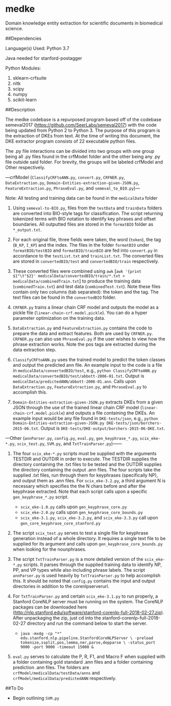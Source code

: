 # medke
Domain knowledge entity extraction for scientific documents in biomedical science.

##Dependencies

Language(s) Used: Python 3.7

Java needed for stanford-postagger 

Python Modules:
1. sklearn-crfsuite    
2. nltk            
3. scipy
4. numpy
5. scikit-learn

##Description

The medke codebase is a repurposed program based off of the codebase semeval2017 (https://github.com/SeerLabs/semeval2017) with the code being updated from Python 2 to Python 3.  The purpose of this program is the extraction of DKEs from text.  At the time of writing this document, the DKE extractor program consists of 22 executable python files.  

The .py file interactions can be divided into two groups with one group being all .py files found in the crfModel folder and the other being any .py file outside said folder. For brevity, the groups will be labeled crfModel and Other respectively.


—crfModel (`ClassifyCRFtoANN.py`, `convert.py`, `CRFNER.py`, `DataExtraction.py`, `Domain-Entities-extraction-given-JSON.py`, `FeatureExtraction.py`, `PhraseEval.py`, and `semeval_to_BIO.py`)—

Note:  All testing and training data can be found in the `medicalData` folder

1.  Using `semeval-to-BIO.py`, files from the `testData` and `trainData` folders are converted into BIO-style tags for classification.  The script returning tokenized terms with BIO notation to identify key phrases and offset boundaries.  All outputted files are stored in the `formatBIO` folder as `*_output.txt`.

2.  For each original file, three fields were taken, the word (`token`), the tag (`B_KP`, `I_KP`) and the index. The files in the folder `formatBIO` under `formatBIO/testBIO` and `formatBIO/trainBIO` are fed into `convert.py` in accordance to the `testList.txt` and `trainList.txt`.  The converted files are stored in `convertedBIO/test` and `convertedBIO/train` respectively.

3. These converted files were combined using `awk` [`awk '{print $1"\t"$2}' medicalData/convertedBIO/train/*.txt > medicalData/combinedTrain.txt`] to produce the training data (`combinedTrain.txt`) and test data (`combinedTest.txt`). Note these files contain only two columns (tab separated): the token and the tag.  The text files can be found in the `convertedBIO` folder.

4. `CRFNER.py` trains a linear chain CRF model and outputs the model as a pickle file (`linear-chain-crf.model.pickle`). You can do a hyper parameter optimization on the training data.

5. `DataExtraction.py` and `FeatureExtraction.py` contains the code to prepare the data and extract features. Both are used by `CRFNER.py`. `CRFNER.py` can also use `PhraseEval.py` if the user wishes to view how the phrase extraction works.  Note the pos tags are extracted during the data extraction step.  

6. `ClassifyCRFtoANN.py` uses the trained model to predict the token classes and output the predicted ann file. An example input to the code is a file in `medicalData/convertedBIO/test`, e.g., `python ClassifyCRFtoANN.py medicalData/convertedBIO/test/abbott-2006-01.txt`. Output is `medicalData/predictedANN/abbott-2006-01.ann`.  Calls upon `DataExtraction.py`, `FeatureExtraction.py`, and `PhraseEval.py` to accomplish this.

7.  `Domain-Entities-extraction-given-JSON.py` extracts DKEs from a given JSON through the use of the trained linear chain CRF model (`linear-chain-crf.model.pickle`) and outputs a file containing the DKEs.  An example input would be any file found in `DKE-tests/json`, e.g., `python Domain-Entities-extraction-given-JSON.py DKE-tests/json/borchers-2015-06.txt`. Output is `DKE-tests/DKE-output/borchers-2015-06-DKE.txt`. 


—Other (`annParser.py`, `config.py`, `eval.py`, `gen_keyphrase_*.py`, `scix_eke-*.py`, `scix_test.py`, `SVM.py`, and `TxtTrainParser.py`)——


1.  The four `scix_eke-*.py` scripts must be supplied with the arguments TESTDIR and OUTDIR in order to execute.  The TESTDIR supplies the directory containing the .txt files to be tested and the OUTDIR supplies the directory containing the output .ann files.  The four scripts take the supplied .txt files, run through them for keyphrases (specifically NP), and output them as .ann files.  For `scix_eke-3.2.py`, a third argument N is necessary which specifies the the N chars before and after the keyphrase extracted.  Note that each script calls upon a specific `gen_keyphrase_*.py` script.
    - `scix_eke-1.0.py` calls upon `gen_keyphrase_core.py`
    - `scix_eke-2.0.py` calls upon `gen_keyphrase_core_bounds.py`
    - `scix_eke-3.1.py`, `scix_eke-3.2.py`, and `scix_eke-3.3.py` call upon `gen_core_keyphrase_core_stanford.py`

2.  The script `scix_test.py` serves to test a single file for keyphrase generation instead of a whole directory.  It requires a single text file to be supplied for its argument and calls upon `gen_keyphrase_core_bounds.py` when looking for the nounphrases.  

3.  The script `TxtTrainParser.py` is a more detailed version of the `scix_eke-*.py` scripts.  It parses through the supplied training data to identify NP, PP,  and VP types while also including phrase labels.  The script `annParser.py` is used heavily by `TxtTrainParser.py` to help accomplish this.  It should be noted that `config.py` contains the input and output directories in addition to the corenlpserverurl.  

4.  For `TxtTrainParser.py` and certain `scix_eke-3.1.py` to run properly, a Stanford CoreNLP server must be running on the system.  The CoreNLP packages can be downloaded here (http://nlp.stanford.edu/software/stanford-corenlp-full-2018-02-27.zip).  After unpackaging the zip, just cd into the stanford-corenlp-full-2018-02-27 directory and run the command below to start the server.
    - `java -mx4g -cp "*" edu.stanford.nlp.pipeline.StanfordCoreNLPServer \
-preload tokenize,ssplit,pos,lemma,ner,parse,depparse \
-status_port 9000 -port 9000 -timeout 15000 & `

5.  `eval.py` serves to calculate the P, R, F1, and Macro F when supplied with a folder containing gold standard .ann files and a folder containing prediction .ann files.  The folders are `crfModel/medicalData/testData/anns` and `crfModel/medicalData/predictedANN` respectively.

##To Do
- Begin outlining `SVM.py`